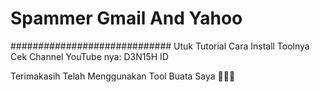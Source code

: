 # Spammer Gmail And Yahoo
#############################
Utuk Tutorial Cara Install Toolnya Cek Channel YouTube nya:
D3N15H ID

Terimakasih Telah Menggunakan Tool Buata Saya 🙏🙏🙏



